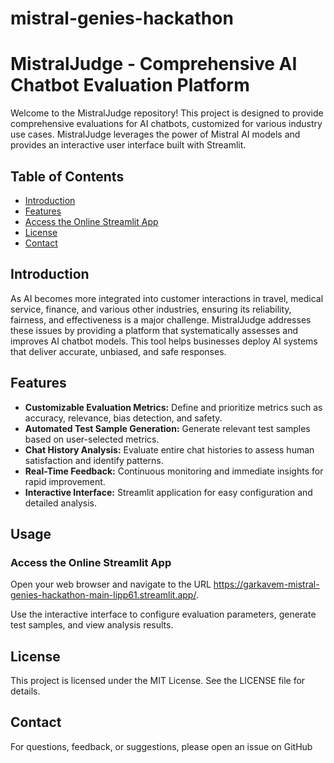 # mistral-genies-hackathon
# MistralJudge - Comprehensive AI Chatbot Evaluation Platform

Welcome to the MistralJudge repository! This project is designed to provide comprehensive evaluations for AI chatbots, customized for various industry use cases. MistralJudge leverages the power of Mistral AI models and provides an interactive user interface built with Streamlit.

## Table of Contents

- [Introduction](#introduction)
- [Features](#features)
- [Access the Online Streamlit App](#usage)
- [License](#license)
- [Contact](#contact)

## Introduction

As AI becomes more integrated into customer interactions in travel, medical service, finance, and various other industries, ensuring its reliability, fairness, and effectiveness is a major challenge. MistralJudge addresses these issues by providing a platform that systematically assesses and improves AI chatbot models. This tool helps businesses deploy AI systems that deliver accurate, unbiased, and safe responses.

## Features

- **Customizable Evaluation Metrics:** Define and prioritize metrics such as accuracy, relevance, bias detection, and safety.
- **Automated Test Sample Generation:** Generate relevant test samples based on user-selected metrics.
- **Chat History Analysis:** Evaluate entire chat histories to assess human satisfaction and identify patterns.
- **Real-Time Feedback:** Continuous monitoring and immediate insights for rapid improvement.
- **Interactive Interface:** Streamlit application for easy configuration and detailed analysis.


## Usage 
### Access the Online Streamlit App
Open your web browser and navigate to the URL https://garkavem-mistral-genies-hackathon-main-lipp61.streamlit.app/.

Use the interactive interface to configure evaluation parameters, generate test samples, and view analysis results.

## License

This project is licensed under the MIT License. See the LICENSE file for details.

## Contact

For questions, feedback, or suggestions, please open an issue on GitHub 

